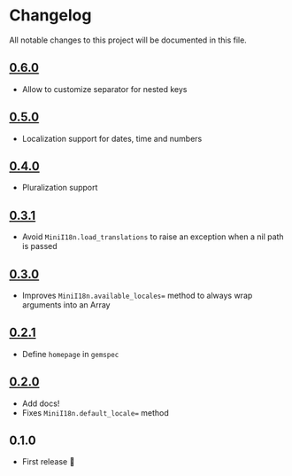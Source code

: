 # Changelog

All notable changes to this project will be documented in this file.

## [0.6.0]

- Allow to customize separator for nested keys

## [0.5.0]

- Localization support for dates, time and numbers

## [0.4.0]

- Pluralization support

## [0.3.1]

- Avoid `MiniI18n.load_translations` to raise an exception when a nil path is passed

## [0.3.0]

- Improves `MiniI18n.available_locales=` method to always wrap arguments into an Array

## [0.2.1]

- Define `homepage` in `gemspec`

## [0.2.0]

- Add docs!
- Fixes `MiniI18n.default_locale=` method

## 0.1.0

- First release :tada:

[0.6.0]: https://github.com/markets/mini_i18n/compare/v0.5.0...v0.6.0
[0.5.0]: https://github.com/markets/mini_i18n/compare/v0.4.0...v0.5.0
[0.4.0]: https://github.com/markets/mini_i18n/compare/v0.3.1...v0.4.0
[0.3.1]: https://github.com/markets/mini_i18n/compare/v0.3.0...v0.3.1
[0.3.0]: https://github.com/markets/mini_i18n/compare/v0.2.1...v0.3.0
[0.2.1]: https://github.com/markets/mini_i18n/compare/v0.2.0...v0.2.1
[0.2.0]: https://github.com/markets/mini_i18n/compare/v0.1.0...v0.2.0
